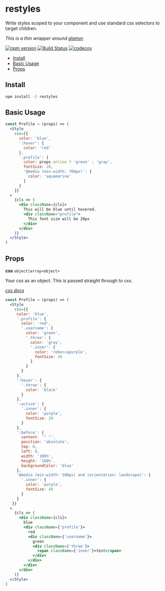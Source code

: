 # restyles

Write styles scoped to your component and use standard css selectors to target children.

*This is a thin wrapper around [glamor](https://github.com/threepointone/glamor).*

[![npm version](https://badge.fury.io/js/restyles.svg)](https://badge.fury.io/js/restyles)
[![Build Status](https://travis-ci.org/tkh44/restyles.svg?branch=master)](https://travis-ci.org/tkh44/restyles)
[![codecov](https://codecov.io/gh/tkh44/restyles/branch/master/graph/badge.svg)](https://codecov.io/gh/tkh44/restyles)

-   [Install](#install)
-   [Basic Usage](#basic-usage)
-   [Props](#props)

## Install

```bash
npm install -S restyles
```

## Basic Usage
```jsx harmony
const Profile = (props) => (
  <Style
    css={{
      color: 'blue',
      ':hover': {
        color: 'red'
      },
      '.profile': {
        color: props.online ? 'green' : 'gray',
        fontSize: 20,
        '@media (min-width: 768px)': {
          color: 'aquamarine'
        }
      }
    }}
  >
    {cls => (
      <div className={cls}>
        This will be blue until hovered.
        <div className="profile">
          This font size will be 20px
        </div>
      </div>
    )}
  </Style>
)
```

## Props

**css** `object|array<object>`

Your css as an object. This is passed straight through to cxs.

*[cxs docs](https://github.com/jxnblk/cxs/blob/master/README.md)*

```jsx
const Profile = (props) => (
  <Style
    css={{
     color: 'blue',
     '.profile': {
       color: 'red',
       '.username': {
         color: 'green',
         '.three': {
           color: 'gray',
           '.inner': {
             color: 'rebeccapurple',
             fontSize: 20
           }
         }
       }
     },
     ':hover': {
       '.three': {
         color: 'black'
       }
     },
     ':active': {
       '.inner': {
         color: 'purple',
         fontSize: 20
       }
     },
     ':before': {
       content: '" "',
       position: 'absolute',
       top: 0,
       left: 0,
       width: '100%',
       height: '100%',
       backgroundColor: 'blue'
     },
     '@media (min-width: 500px) and (orientation: landscape)': {
       '.inner': {
         color: 'purple',
         fontSize: 48
       }
     }
   }}
  >
    {cls => (
      <div className={cls}>
        blue
        <div className={'profile'}>
          red
          <div className={'username'}>
            green
            <div className={'three'}>
              <span className={'inner'}>test</span>
            </div>
          </div>
        </div>
      </div>
    )}
  </Style>
)
```


